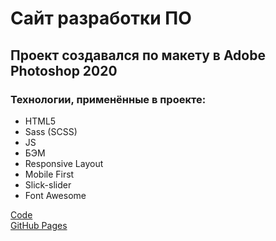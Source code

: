 # Сайт разработки ПО

## Проект создавался по макету в Adobe Photoshop 2020

### Технологии, применённые в проекте: 
- HTML5
- Sass (SCSS)
- JS
- БЭМ
- Responsive Layout
- Mobile First
- Slick-slider
- Font Awesome

[Code](https://github.com/UglyGhoulChrist/limpon-html-css-js.git)  
[GitHub Pages](https://uglyghoulchrist.github.io/limpon-html-css-js/)
